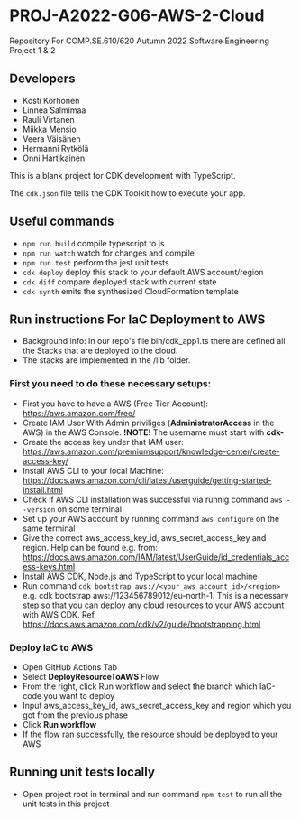 # PROJ-A2022-G06-AWS-2-Cloud
Repository For COMP.SE.610/620 Autumn 2022 Software Engineering Project 1 &amp; 2

## Developers
* Kosti Korhonen
* Linnea Salmimaa
* Rauli Virtanen
* Miikka Mensio
* Veera Väisänen
* Hermanni Rytkölä
* Onni Hartikainen

This is a blank project for CDK development with TypeScript.

The `cdk.json` file tells the CDK Toolkit how to execute your app.

## Useful commands

* `npm run build`   compile typescript to js
* `npm run watch`   watch for changes and compile
* `npm run test`    perform the jest unit tests
* `cdk deploy`      deploy this stack to your default AWS account/region
* `cdk diff`        compare deployed stack with current state
* `cdk synth`       emits the synthesized CloudFormation template

## Run instructions For IaC Deployment to AWS
* Background info: In our repo's file bin/cdk_app1.ts there are defined all the Stacks that are deployed to the cloud.
* The stacks are implemented in the /lib folder. 

### First you need to do these necessary setups:

* First you have to have a AWS (Free Tier Account): https://aws.amazon.com/free/
* Create IAM User With Admin priviliges (**AdministratorAccess** in the AWS) in the AWS Console. **!NOTE!** The username must start with **cdk-**
* Create the access key under that IAM user: https://aws.amazon.com/premiumsupport/knowledge-center/create-access-key/
* Install AWS CLI to your local Machine: https://docs.aws.amazon.com/cli/latest/userguide/getting-started-install.html
* Check if AWS CLI installation was successful via runnig command `aws --version` on some terminal
* Set up your AWS account by running command `aws configure` on the same terminal
* Give the correct aws_access_key_id, aws_secret_access_key and region. Help can be found e.g. from: https://docs.aws.amazon.com/IAM/latest/UserGuide/id_credentials_access-keys.html
* Install AWS CDK, Node.js and TypeScript to your local machine
* Run command `cdk bootstrap aws://<your_aws_account_id>/<region>` e.g. cdk bootstrap aws://123456789012/eu-north-1. This is a necessary step so that you can deploy any cloud resources to your AWS account with AWS CDK. Ref. https://docs.aws.amazon.com/cdk/v2/guide/bootstrapping.html

### Deploy IaC to AWS
* Open GitHub Actions Tab
* Select **DeployResourceToAWS** Flow
* From the right, click Run workflow and select the branch which IaC-code you want to deploy
* Input aws_access_key_id, aws_secret_access_key and region which you got from the previous phase
* Click **Run workflow**
* If the flow ran successfully, the resource should be deployed to your AWS


## Running unit tests locally
* Open project root in terminal and run command `npm test` to run all the unit tests in this project  
